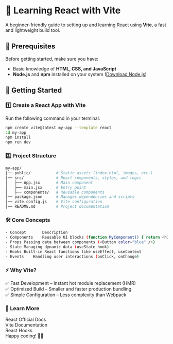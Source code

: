# 🚀 Learning React with Vite  

A beginner-friendly guide to setting up and learning React using **Vite**, a fast and lightweight build tool.  

## 📌 Prerequisites  

Before getting started, make sure you have:  
- Basic knowledge of **HTML, CSS, and JavaScript**  
- **Node.js** and **npm** installed on your system ([Download Node.js](https://nodejs.org/))  

## 🚀 Getting Started  

### 1️⃣ Create a React App with Vite  
Run the following command in your terminal:  

```sh
npm create vite@latest my-app --template react
cd my-app
npm install
npm run dev
```
### 2️⃣ Project Structure
```sh
my-app/
│── public/           # Static assets (index.html, images, etc.)
│── src/              # React components, styles, and logic
│   ├── App.jsx       # Main component
│   ├── main.jsx      # Entry point
│   ├── components/   # Reusable components
│── package.json      # Manages dependencies and scripts
│── vite.config.js    # Vite configuration
│── README.md         # Project documentation
```
### 🛠 Core Concepts
```sh
- Concept	    Description
- Components	Reusable UI blocks (function MyComponent() { return <h1>Hello</h1>; })
- Props	Passing data between components (<Button color="blue" />)
- State	Managing dynamic data (useState hook)
- Hooks	Built-in React functions like useEffect, useContext
- Events	Handling user interactions (onClick, onChange)
```
### ⚡ Why Vite?

✅ Fast Development – Instant hot module replacement (HMR) <br>
✅ Optimized Build – Smaller and faster production bundling <br>
✅ Simple Configuration – Less complexity than Webpack <br>

### 📖 Learn More
React Official Docs <br>
Vite Documentation <br>
React Hooks <br>
Happy coding! 🎉🚀<br>